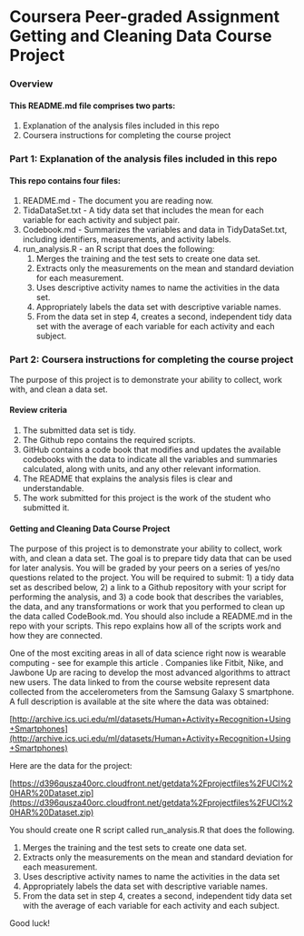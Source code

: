 # Coursera Peer-graded Assignment Getting and Cleaning Data Course Project

### Overview

#### This README.md file comprises two parts: 
1. Explanation of the analysis files included in this repo  
2. Coursera instructions for completing the course project  

### Part 1: Explanation of the analysis files included in this repo

#### This repo contains four files:  
1. README.md - The document you are reading now.
2. TidaDataSet.txt - A tidy data set that includes the mean for each variable for each activity and subject pair.  
3. Codebook.md - Summarizes the variables and data in TidyDataSet.txt, including identifiers, measurements, and activity labels.  
4. run_analysis.R - an R script that does the following:  
    1. Merges the training and the test sets to create one data set.  
    2. Extracts only the measurements on the mean and standard deviation for each measurement.  
    3. Uses descriptive activity names to name the activities in the data set.  
    4. Appropriately labels the data set with descriptive variable names.  
    5. From the data set in step 4, creates a second, independent tidy data set with the average of each variable for each activity and each subject.  
    
### Part 2: Coursera instructions for completing the course project

The purpose of this project is to demonstrate your ability to collect, work with, and clean a data set.

#### Review criteria

1. The submitted data set is tidy.  
2. The Github repo contains the required scripts.  
3. GitHub contains a code book that modifies and updates the available codebooks with the data to indicate all the variables and summaries calculated, along with units, and any other relevant information.  
4. The README that explains the analysis files is clear and understandable.  
5. The work submitted for this project is the work of the student who submitted it.

#### Getting and Cleaning Data Course Project

The purpose of this project is to demonstrate your ability to collect, work with, and clean a data set. The goal is to prepare tidy data that can be used for later analysis. You will be graded by your peers on a series of yes/no questions related to the project. You will be required to submit: 1) a tidy data set as described below, 2) a link to a Github repository with your script for performing the analysis, and 3) a code book that describes the variables, the data, and any transformations or work that you performed to clean up the data called CodeBook.md. You should also include a README.md in the repo with your scripts. This repo explains how all of the scripts work and how they are connected.

One of the most exciting areas in all of data science right now is wearable computing - see for example this article . Companies like Fitbit, Nike, and Jawbone Up are racing to develop the most advanced algorithms to attract new users. The data linked to from the course website represent data collected from the accelerometers from the Samsung Galaxy S smartphone. A full description is available at the site where the data was obtained:

[http://archive.ics.uci.edu/ml/datasets/Human+Activity+Recognition+Using+Smartphones](http://archive.ics.uci.edu/ml/datasets/Human+Activity+Recognition+Using+Smartphones)

Here are the data for the project:

[https://d396qusza40orc.cloudfront.net/getdata%2Fprojectfiles%2FUCI%20HAR%20Dataset.zip](https://d396qusza40orc.cloudfront.net/getdata%2Fprojectfiles%2FUCI%20HAR%20Dataset.zip)

You should create one R script called run_analysis.R that does the following.

1. Merges the training and the test sets to create one data set.
2. Extracts only the measurements on the mean and standard deviation for each measurement.
3. Uses descriptive activity names to name the activities in the data set
4. Appropriately labels the data set with descriptive variable names.
5. From the data set in step 4, creates a second, independent tidy data set with the average of each variable for each activity and each subject.

Good luck!
